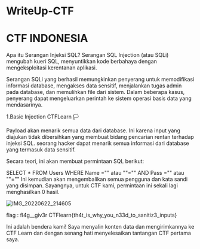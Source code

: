 # WriteUp-CTF
# CTF INDONESIA

Apa itu Serangan Injeksi SQL?
Serangan SQL Injection (atau SQLi) mengubah kueri SQL, menyuntikkan kode berbahaya dengan mengeksploitasi kerentanan aplikasi. 

Serangan SQLi yang berhasil memungkinkan penyerang untuk memodifikasi informasi database, mengakses data sensitif, menjalankan tugas admin pada database, dan memulihkan file dari sistem. Dalam beberapa kasus, penyerang dapat mengeluarkan perintah ke sistem operasi basis data yang mendasarinya.

1.Basic Injection CTFLearn 🏳️

Payload akan menarik semua data dari database. Ini karena input yang diajukan tidak dibersihkan yang membuat bidang pencarian rentan terhadap injeksi SQL. seorang hacker dapat menarik semua informasi dari database yang termasuk data sensitif.

Secara teori, ini akan membuat permintaan SQL berikut:

SELECT * FROM Users WHERE Name ="" atau ""="" AND Pass ="" atau ""=""
Ini kemudian akan mengembalikan semua pengguna dan kata sandi yang disimpan. Sayangnya, untuk CTF kami, permintaan ini sekali lagi menghasilkan 0 hasil.

![IMG_20220622_214605](https://user-images.githubusercontent.com/107804408/175059039-bf0b01a4-d512-4e3e-adc6-253a2d2de5cb.jpg)

flag : fl4g__giv3r CTFlearn{th4t_is_why_you_n33d_to_sanitiz3_inputs}

Ini adalah bendera kami! Saya menyalin konten data dan mengirimkannya ke CTF Learn dan dengan senang hati menyelesaikan tantangan CTF pertama saya.
